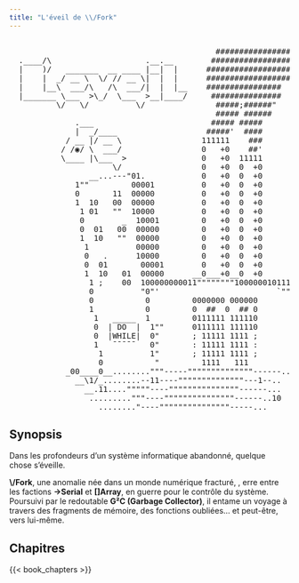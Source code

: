 ```yaml
---
title: "L'éveil de \\/Fork"
---
```


<pre class="ascii-cover">

                                            #####################"
  <span class="highlight">.____/\</span>                    <span class="highlight">.__.__</span>        ####################"'
  <span class="highlight">|    )/   _______  __ ____ |__|  |</span>      ###################
  <span class="highlight">|    |  _/ __ \  \/ // __ \|  |  |</span>      ##################'          <span class="highlight">/\         /\ ___________           __</span>
  <span class="highlight">|    |__\  ___/\   /\  ___/|  |  |__</span>    ################             <span class="highlight">\ \       / / \_   _____/__________|  | __</span>
  <span class="highlight">|_______ \___  >\_/  \___  >__|____/</span>     ###############              <span class="highlight">\ \     / /   |    __)/ __ \_  __ \  |/ /</span>
          <span class="highlight">\/   \/          \/</span>               #####;######"                <span class="highlight">\ \   / /    |    | ( <__> )  | \/    <</span>
                                            ##### ######                  <span class="highlight">\ \ / /     |__  |  \____/|__|  |__|\ \ </span>
              <span class="highlight">.___</span>                         ##### #####                     <span class="highlight">\/ \/         \/</span>                    <span class="highlight">\/</span>
              <span class="highlight">|  _/____</span>                   #####'  ####                    ___________  ___________  ___________
            <span class="highlight">/ __ |/ __ \</span>                 111111    ###            1"""-----....._____
           <span class="highlight">/ /◉/ \  ___/</span>                 0   +0    ##'            0                  1000000
           <span class="highlight">\____ |\___  ></span>                0   +0  11111            1                  0000001      Julien SCHMITT
                      <span class="highlight">\/</span>                 0   +0  0  +0           1  011   ...       1000000       ______ _______
                 __...---"01.            0   +0  0  +0           0  110  0110  011  0000000
              1""         00001          0   +0  0  +0           0       ""'   111  0000000
              0       11  00000          0   +0  0  +0           0                  0000001
              1  10   00  00000          0   +0  0  +0           1       000       1000000
               1 01   ""  10000          0   +0  0  +0          1       100'  010  0000000
               0        _  10001         0   +0  0  +0          0       """   001  0000000
               0  01   00  00000         0   +0  0  +0          0  111             0000000
               1  10   ""  00000         0   +0  0  +0          0  010       111   0000001
                1          00000         0   +0  0  +0          1   ""       110  1000000
                0   .      10000         0   +0  0  +0         1             ""   0000000
                0  01       00001        0   +0  0  +0         0       101        0000000  _   _   _           ___
                1  10   01  00000      __0___+0__0  +0         0       000        0000001 / \ / \ / \ _...."""00001   
                 1 ;    00  100000000011""""""""1000000101111110                 1000000"   """  "                 1  
                 0          "0"'                         `"""""0                 0000000                            1
                 0           0         0000000 000000          1                 0000000            111             1
                 1           0         0  ##  0  ## 0         1                  0000000           10001             1
                  1   _____  1         0111111 111110         0      _____       0000001            111              0
                  0  | <span class="highlight">DO</span>  |  1""      0111111 111110         0     | <span class="highlight">DO</span>  |     1000000                     000      0
                  0  |<span class="highlight">WHILE</span>|  0"       ; 11111 1111 ;         0     |<span class="highlight">WHILE</span>|     0000000  11111             111      1
                  1   ¯¯¯¯¯   0"       : 11111 1111 :         1      ¯¯¯¯¯      0000000  10001                      1
                   1          1"       ; 11111 1111 ;        1                  0000001  11111                      1
                   0           "         1111   111          0                 1000000                _____....""""""
            _00____0__........"""-----""""""""""""""------..         ____      0000000__\1/_....."""""  \1_    __00_
              __\1/_........--11----""""""""""""""---1--..  <span class="highlight">,__o_/`</span>      """---0000000
                __.11...."""""----"""""""""""""""------...  <span class="highlight">,_/|\_,</span>    """"----;;;;___ """----....._____1\/_____
                 ........."""----"""""""""""""""------..10     <span class="highlight">Ʌ</span>                       """---__.....111___##___ ""
                   ........"----"""""""""""""""-----...      <span class="highlight">_/_\</span> .
</pre>

## Synopsis

Dans les profondeurs d’un système informatique abandonné, quelque chose s’éveille.

**\\/Fork**, une anomalie née dans un monde numérique fracturé, , erre entre les factions **->Serial** et **[]Array**, en guerre pour le contrôle du système.
Poursuivi par le redoutable **G²C (Garbage Collector)**, il entame un voyage à travers des fragments de mémoire, des fonctions oubliées… et peut-être, vers lui-même.

## Chapitres

{{< book_chapters >}}
